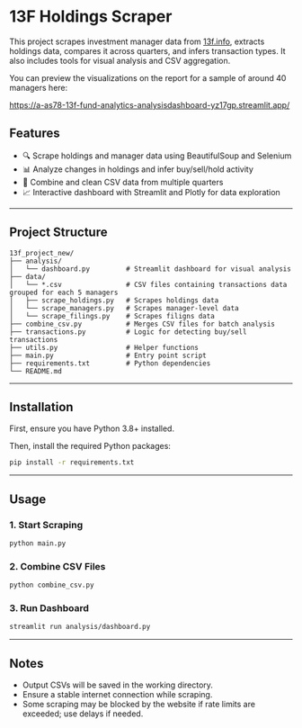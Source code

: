 # 13F Holdings Scraper

This project scrapes investment manager data from [13f.info](https://13f.info/), extracts holdings data, compares it across quarters, and infers transaction types. It also includes tools for visual analysis and CSV aggregation.

You can preview the visualizations on the report for a sample of around 40 managers here:

https://a-as78-13f-fund-analytics-analysisdashboard-yz17gp.streamlit.app/

## Features

- 🔍 Scrape holdings and manager data using BeautifulSoup and Selenium
- 📊 Analyze changes in holdings and infer buy/sell/hold activity
- 📁 Combine and clean CSV data from multiple quarters
- 📈 Interactive dashboard with Streamlit and Plotly for data exploration

---

## Project Structure

```
13f_project_new/
├── analysis/
│   └── dashboard.py         # Streamlit dashboard for visual analysis
├── data/
│   └── *.csv                # CSV files containing transactions data grouped for each 5 managers
│   ├── scrape_holdings.py   # Scrapes holdings data
│   └── scrape_managers.py   # Scrapes manager-level data
│   └── scrape_filings.py    # Scrapes filigns data
├── combine_csv.py           # Merges CSV files for batch analysis
├── transactions.py          # Logic for detecting buy/sell transactions
├── utils.py                 # Helper functions
├── main.py                  # Entry point script
├── requirements.txt         # Python dependencies
└── README.md
```

---

## Installation

First, ensure you have Python 3.8+ installed.

Then, install the required Python packages:

```bash
pip install -r requirements.txt
```

---

## Usage

### 1. Start Scraping

```bash
python main.py
```

### 2. Combine CSV Files

```bash
python combine_csv.py
```

### 3. Run Dashboard

```bash
streamlit run analysis/dashboard.py
```

---

## Notes

- Output CSVs will be saved in the working directory.
- Ensure a stable internet connection while scraping.
- Some scraping may be blocked by the website if rate limits are exceeded; use delays if needed.

